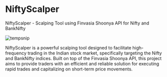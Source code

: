 # NiftyScalper
NiftyScalper - Scalping Tool using Finvasia Shoonya API for Nifty and BankNifty

![tempsnip](https://github.com/iamsushanth/NiftyScalper/assets/25104420/8af5113c-80c5-476c-9f0c-358300e65299)

NiftyScalper is a powerful scalping tool designed to facilitate high-frequency trading in the Indian stock market, specifically targeting the Nifty and BankNifty indices. Built on top of the Finvasia Shoonya API, this project aims to provide traders with an efficient and reliable solution for executing rapid trades and capitalizing on short-term price movements.
